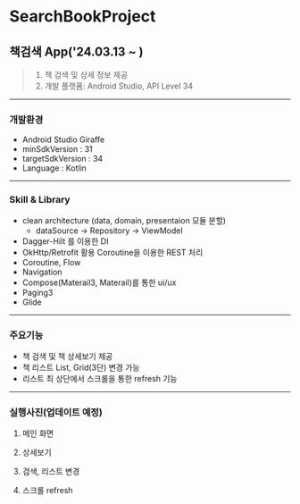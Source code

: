 # SearchBookProject
## 책검색 App('24.03.13 ~ )
> 1. 책 검색 및 상세 정보 제공
> 2. 개발 플랫폼:  Android Studio, API Level 34
------------
### 개발환경
+ Android Studio Giraffe  
+ minSdkVersion : 31  
+ targetSdkVersion : 34 
+ Language : Kotlin 
------------
### Skill & Library
+ clean architecture (data, domain, presentaion 모듈 분할)  
  + dataSource -> Repository -> ViewModel
+ Dagger-Hilt 를 이용한 DI 
+ OkHttp/Retrofit 활용 Coroutine을 이용한 REST 처리
+ Coroutine, Flow
+ Navigation
+ Compose(Materail3, Materail)를 통한 ui/ux
+ Paging3
+ Glide
------------  
### 주요기능
+ 책 검색 및 책 상세보기 제공
+ 책 리스트 List, Grid(3단) 변경 가능
+ 리스트 최 상단에서 스크롤을 통한 refresh 기능
------------
### 실행사진(업데이트 예정)
1. 메인 화면



2. 상세보기



3. 검색, 리스트 변경



4. 스크롤 refresh




